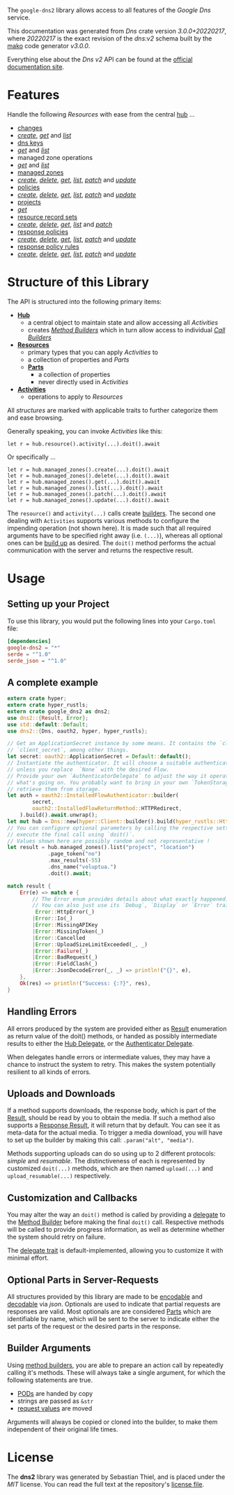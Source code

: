 <!---
DO NOT EDIT !
This file was generated automatically from 'src/mako/api/README.md.mako'
DO NOT EDIT !
-->
The `google-dns2` library allows access to all features of the *Google Dns* service.

This documentation was generated from *Dns* crate version *3.0.0+20220217*, where *20220217* is the exact revision of the *dns:v2* schema built by the [mako](http://www.makotemplates.org/) code generator *v3.0.0*.

Everything else about the *Dns* *v2* API can be found at the
[official documentation site](https://cloud.google.com/dns/docs).
# Features

Handle the following *Resources* with ease from the central [hub](https://docs.rs/google-dns2/3.0.0+20220217/google_dns2/Dns) ... 

* [changes](https://docs.rs/google-dns2/3.0.0+20220217/google_dns2/api::Change)
 * [*create*](https://docs.rs/google-dns2/3.0.0+20220217/google_dns2/api::ChangeCreateCall), [*get*](https://docs.rs/google-dns2/3.0.0+20220217/google_dns2/api::ChangeGetCall) and [*list*](https://docs.rs/google-dns2/3.0.0+20220217/google_dns2/api::ChangeListCall)
* [dns keys](https://docs.rs/google-dns2/3.0.0+20220217/google_dns2/api::DnsKey)
 * [*get*](https://docs.rs/google-dns2/3.0.0+20220217/google_dns2/api::DnsKeyGetCall) and [*list*](https://docs.rs/google-dns2/3.0.0+20220217/google_dns2/api::DnsKeyListCall)
* managed zone operations
 * [*get*](https://docs.rs/google-dns2/3.0.0+20220217/google_dns2/api::ManagedZoneOperationGetCall) and [*list*](https://docs.rs/google-dns2/3.0.0+20220217/google_dns2/api::ManagedZoneOperationListCall)
* [managed zones](https://docs.rs/google-dns2/3.0.0+20220217/google_dns2/api::ManagedZone)
 * [*create*](https://docs.rs/google-dns2/3.0.0+20220217/google_dns2/api::ManagedZoneCreateCall), [*delete*](https://docs.rs/google-dns2/3.0.0+20220217/google_dns2/api::ManagedZoneDeleteCall), [*get*](https://docs.rs/google-dns2/3.0.0+20220217/google_dns2/api::ManagedZoneGetCall), [*list*](https://docs.rs/google-dns2/3.0.0+20220217/google_dns2/api::ManagedZoneListCall), [*patch*](https://docs.rs/google-dns2/3.0.0+20220217/google_dns2/api::ManagedZonePatchCall) and [*update*](https://docs.rs/google-dns2/3.0.0+20220217/google_dns2/api::ManagedZoneUpdateCall)
* [policies](https://docs.rs/google-dns2/3.0.0+20220217/google_dns2/api::Policy)
 * [*create*](https://docs.rs/google-dns2/3.0.0+20220217/google_dns2/api::PolicyCreateCall), [*delete*](https://docs.rs/google-dns2/3.0.0+20220217/google_dns2/api::PolicyDeleteCall), [*get*](https://docs.rs/google-dns2/3.0.0+20220217/google_dns2/api::PolicyGetCall), [*list*](https://docs.rs/google-dns2/3.0.0+20220217/google_dns2/api::PolicyListCall), [*patch*](https://docs.rs/google-dns2/3.0.0+20220217/google_dns2/api::PolicyPatchCall) and [*update*](https://docs.rs/google-dns2/3.0.0+20220217/google_dns2/api::PolicyUpdateCall)
* [projects](https://docs.rs/google-dns2/3.0.0+20220217/google_dns2/api::Project)
 * [*get*](https://docs.rs/google-dns2/3.0.0+20220217/google_dns2/api::ProjectGetCall)
* [resource record sets](https://docs.rs/google-dns2/3.0.0+20220217/google_dns2/api::ResourceRecordSet)
 * [*create*](https://docs.rs/google-dns2/3.0.0+20220217/google_dns2/api::ResourceRecordSetCreateCall), [*delete*](https://docs.rs/google-dns2/3.0.0+20220217/google_dns2/api::ResourceRecordSetDeleteCall), [*get*](https://docs.rs/google-dns2/3.0.0+20220217/google_dns2/api::ResourceRecordSetGetCall), [*list*](https://docs.rs/google-dns2/3.0.0+20220217/google_dns2/api::ResourceRecordSetListCall) and [*patch*](https://docs.rs/google-dns2/3.0.0+20220217/google_dns2/api::ResourceRecordSetPatchCall)
* [response policies](https://docs.rs/google-dns2/3.0.0+20220217/google_dns2/api::ResponsePolicy)
 * [*create*](https://docs.rs/google-dns2/3.0.0+20220217/google_dns2/api::ResponsePolicyCreateCall), [*delete*](https://docs.rs/google-dns2/3.0.0+20220217/google_dns2/api::ResponsePolicyDeleteCall), [*get*](https://docs.rs/google-dns2/3.0.0+20220217/google_dns2/api::ResponsePolicyGetCall), [*list*](https://docs.rs/google-dns2/3.0.0+20220217/google_dns2/api::ResponsePolicyListCall), [*patch*](https://docs.rs/google-dns2/3.0.0+20220217/google_dns2/api::ResponsePolicyPatchCall) and [*update*](https://docs.rs/google-dns2/3.0.0+20220217/google_dns2/api::ResponsePolicyUpdateCall)
* [response policy rules](https://docs.rs/google-dns2/3.0.0+20220217/google_dns2/api::ResponsePolicyRule)
 * [*create*](https://docs.rs/google-dns2/3.0.0+20220217/google_dns2/api::ResponsePolicyRuleCreateCall), [*delete*](https://docs.rs/google-dns2/3.0.0+20220217/google_dns2/api::ResponsePolicyRuleDeleteCall), [*get*](https://docs.rs/google-dns2/3.0.0+20220217/google_dns2/api::ResponsePolicyRuleGetCall), [*list*](https://docs.rs/google-dns2/3.0.0+20220217/google_dns2/api::ResponsePolicyRuleListCall), [*patch*](https://docs.rs/google-dns2/3.0.0+20220217/google_dns2/api::ResponsePolicyRulePatchCall) and [*update*](https://docs.rs/google-dns2/3.0.0+20220217/google_dns2/api::ResponsePolicyRuleUpdateCall)




# Structure of this Library

The API is structured into the following primary items:

* **[Hub](https://docs.rs/google-dns2/3.0.0+20220217/google_dns2/Dns)**
    * a central object to maintain state and allow accessing all *Activities*
    * creates [*Method Builders*](https://docs.rs/google-dns2/3.0.0+20220217/google_dns2/client::MethodsBuilder) which in turn
      allow access to individual [*Call Builders*](https://docs.rs/google-dns2/3.0.0+20220217/google_dns2/client::CallBuilder)
* **[Resources](https://docs.rs/google-dns2/3.0.0+20220217/google_dns2/client::Resource)**
    * primary types that you can apply *Activities* to
    * a collection of properties and *Parts*
    * **[Parts](https://docs.rs/google-dns2/3.0.0+20220217/google_dns2/client::Part)**
        * a collection of properties
        * never directly used in *Activities*
* **[Activities](https://docs.rs/google-dns2/3.0.0+20220217/google_dns2/client::CallBuilder)**
    * operations to apply to *Resources*

All *structures* are marked with applicable traits to further categorize them and ease browsing.

Generally speaking, you can invoke *Activities* like this:

```Rust,ignore
let r = hub.resource().activity(...).doit().await
```

Or specifically ...

```ignore
let r = hub.managed_zones().create(...).doit().await
let r = hub.managed_zones().delete(...).doit().await
let r = hub.managed_zones().get(...).doit().await
let r = hub.managed_zones().list(...).doit().await
let r = hub.managed_zones().patch(...).doit().await
let r = hub.managed_zones().update(...).doit().await
```

The `resource()` and `activity(...)` calls create [builders][builder-pattern]. The second one dealing with `Activities` 
supports various methods to configure the impending operation (not shown here). It is made such that all required arguments have to be 
specified right away (i.e. `(...)`), whereas all optional ones can be [build up][builder-pattern] as desired.
The `doit()` method performs the actual communication with the server and returns the respective result.

# Usage

## Setting up your Project

To use this library, you would put the following lines into your `Cargo.toml` file:

```toml
[dependencies]
google-dns2 = "*"
serde = "^1.0"
serde_json = "^1.0"
```

## A complete example

```Rust
extern crate hyper;
extern crate hyper_rustls;
extern crate google_dns2 as dns2;
use dns2::{Result, Error};
use std::default::Default;
use dns2::{Dns, oauth2, hyper, hyper_rustls};

// Get an ApplicationSecret instance by some means. It contains the `client_id` and 
// `client_secret`, among other things.
let secret: oauth2::ApplicationSecret = Default::default();
// Instantiate the authenticator. It will choose a suitable authentication flow for you, 
// unless you replace  `None` with the desired Flow.
// Provide your own `AuthenticatorDelegate` to adjust the way it operates and get feedback about 
// what's going on. You probably want to bring in your own `TokenStorage` to persist tokens and
// retrieve them from storage.
let auth = oauth2::InstalledFlowAuthenticator::builder(
        secret,
        oauth2::InstalledFlowReturnMethod::HTTPRedirect,
    ).build().await.unwrap();
let mut hub = Dns::new(hyper::Client::builder().build(hyper_rustls::HttpsConnector::with_native_roots()), auth);
// You can configure optional parameters by calling the respective setters at will, and
// execute the final call using `doit()`.
// Values shown here are possibly random and not representative !
let result = hub.managed_zones().list("project", "location")
             .page_token("no")
             .max_results(-55)
             .dns_name("voluptua.")
             .doit().await;

match result {
    Err(e) => match e {
        // The Error enum provides details about what exactly happened.
        // You can also just use its `Debug`, `Display` or `Error` traits
         Error::HttpError(_)
        |Error::Io(_)
        |Error::MissingAPIKey
        |Error::MissingToken(_)
        |Error::Cancelled
        |Error::UploadSizeLimitExceeded(_, _)
        |Error::Failure(_)
        |Error::BadRequest(_)
        |Error::FieldClash(_)
        |Error::JsonDecodeError(_, _) => println!("{}", e),
    },
    Ok(res) => println!("Success: {:?}", res),
}

```
## Handling Errors

All errors produced by the system are provided either as [Result](https://docs.rs/google-dns2/3.0.0+20220217/google_dns2/client::Result) enumeration as return value of
the doit() methods, or handed as possibly intermediate results to either the 
[Hub Delegate](https://docs.rs/google-dns2/3.0.0+20220217/google_dns2/client::Delegate), or the [Authenticator Delegate](https://docs.rs/yup-oauth2/*/yup_oauth2/trait.AuthenticatorDelegate.html).

When delegates handle errors or intermediate values, they may have a chance to instruct the system to retry. This 
makes the system potentially resilient to all kinds of errors.

## Uploads and Downloads
If a method supports downloads, the response body, which is part of the [Result](https://docs.rs/google-dns2/3.0.0+20220217/google_dns2/client::Result), should be
read by you to obtain the media.
If such a method also supports a [Response Result](https://docs.rs/google-dns2/3.0.0+20220217/google_dns2/client::ResponseResult), it will return that by default.
You can see it as meta-data for the actual media. To trigger a media download, you will have to set up the builder by making
this call: `.param("alt", "media")`.

Methods supporting uploads can do so using up to 2 different protocols: 
*simple* and *resumable*. The distinctiveness of each is represented by customized 
`doit(...)` methods, which are then named `upload(...)` and `upload_resumable(...)` respectively.

## Customization and Callbacks

You may alter the way an `doit()` method is called by providing a [delegate](https://docs.rs/google-dns2/3.0.0+20220217/google_dns2/client::Delegate) to the 
[Method Builder](https://docs.rs/google-dns2/3.0.0+20220217/google_dns2/client::CallBuilder) before making the final `doit()` call. 
Respective methods will be called to provide progress information, as well as determine whether the system should 
retry on failure.

The [delegate trait](https://docs.rs/google-dns2/3.0.0+20220217/google_dns2/client::Delegate) is default-implemented, allowing you to customize it with minimal effort.

## Optional Parts in Server-Requests

All structures provided by this library are made to be [encodable](https://docs.rs/google-dns2/3.0.0+20220217/google_dns2/client::RequestValue) and 
[decodable](https://docs.rs/google-dns2/3.0.0+20220217/google_dns2/client::ResponseResult) via *json*. Optionals are used to indicate that partial requests are responses 
are valid.
Most optionals are are considered [Parts](https://docs.rs/google-dns2/3.0.0+20220217/google_dns2/client::Part) which are identifiable by name, which will be sent to 
the server to indicate either the set parts of the request or the desired parts in the response.

## Builder Arguments

Using [method builders](https://docs.rs/google-dns2/3.0.0+20220217/google_dns2/client::CallBuilder), you are able to prepare an action call by repeatedly calling it's methods.
These will always take a single argument, for which the following statements are true.

* [PODs][wiki-pod] are handed by copy
* strings are passed as `&str`
* [request values](https://docs.rs/google-dns2/3.0.0+20220217/google_dns2/client::RequestValue) are moved

Arguments will always be copied or cloned into the builder, to make them independent of their original life times.

[wiki-pod]: http://en.wikipedia.org/wiki/Plain_old_data_structure
[builder-pattern]: http://en.wikipedia.org/wiki/Builder_pattern
[google-go-api]: https://github.com/google/google-api-go-client

# License
The **dns2** library was generated by Sebastian Thiel, and is placed 
under the *MIT* license.
You can read the full text at the repository's [license file][repo-license].

[repo-license]: https://github.com/Byron/google-apis-rsblob/main/LICENSE.md
